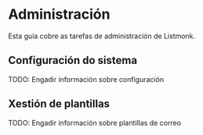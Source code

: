 # Administración

Esta guía cobre as tarefas de administración de Listmonk.

## Configuración do sistema

TODO: Engadir información sobre configuración

## Xestión de plantillas

TODO: Engadir información sobre plantillas de correo
